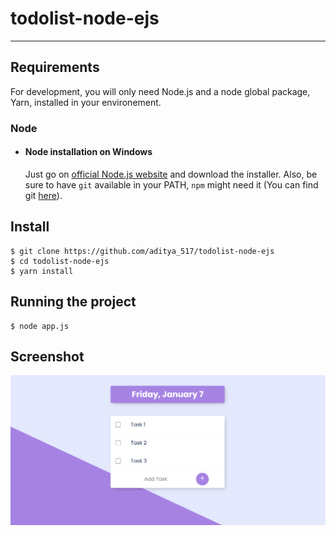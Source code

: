 # todolist-node-ejs
---
## Requirements

For development, you will only need Node.js and a node global package, Yarn, installed in your environement.

### Node
- #### Node installation on Windows

  Just go on [official Node.js website](https://nodejs.org/) and download the installer.
Also, be sure to have `git` available in your PATH, `npm` might need it (You can find git [here](https://git-scm.com/)).

## Install

    $ git clone https://github.com/aditya_517/todolist-node-ejs
    $ cd todolist-node-ejs
    $ yarn install

## Running the project

    $ node app.js

## Screenshot

![Screenshot](/screenshot.png)
